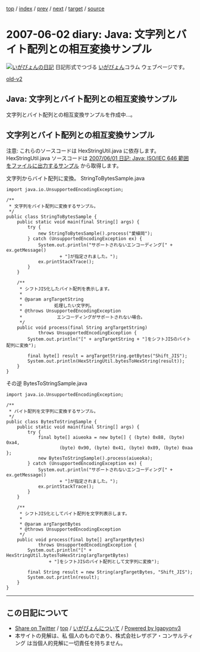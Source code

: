 [top](../index.html) 
 / [index](index.html) 
 / [prev](ig070601.html) 
 / [next](ig070606.html) 
 / [target](https://www.igapyon.jp/igapyon/diary/2007/ig070602.html) 
 / [source](https://github.com/igapyon/diary/blob/master/2007/ig070602.src.md) 

2007-06-02 diary: Java: 文字列とバイト配列との相互変換サンプル
=====================================================================================================
[![いがぴょんの日記](https://www.igapyon.jp/igapyon/diary/images/iga200306s.jpg "いがぴょん")](https://www.igapyon.jp/igapyon/diary/memo/memoigapyon.html) 日記形式でつづる [いがぴょん](https://www.igapyon.jp/igapyon/diary/memo/memoigapyon.html)コラム ウェブページです。

[old-v2](ig070602-orig.html)

## Java: 文字列とバイト配列との相互変換サンプル

文字列とバイト配列との相互変換サンプルを作成中…。


## 文字列とバイト配列との相互変換サンプル

注意: これらのソースコードは HexStringUtil.java に依存します。HexStringUtil.java ソースコードは  [2007/06/01 日記: Java: ISO/IEC 646 範囲をファイルに出力するサンプル](ig070601.html) から取得します。

文字列からバイト配列に変換。
StringToBytesSample.java

      
```
import java.io.UnsupportedEncodingException;

/**
 * 文字列をバイト配列に変換するサンプル。
 */
public class StringToBytesSample {
    public static void main(final String[] args) {
        try {
            new StringToBytesSample().process("愛植岡");
        } catch (UnsupportedEncodingException ex) {
            System.out.println("サポートされないエンコーディング[" + ex.getMessage()
                    + "]が指定されました。");
            ex.printStackTrace();
        }
    }

    /**
     * シフトJIS化したバイト配列を表示します。
     * 
     * @param argTargetString
     *            処理したい文字列。
     * @throws UnsupportedEncodingException
     *             エンコーディングがサポートされない場合。
     */
    public void process(final String argTargetString)
            throws UnsupportedEncodingException {
        System.out.println("[" + argTargetString + "]をシフトJISのバイト配列に変換");

        final byte[] result = argTargetString.getBytes("Shift_JIS");
        System.out.println(HexStringUtil.bytesToHexString(result));
    }
}
```

      

その逆
BytesToStringSample.java

      
```
import java.io.UnsupportedEncodingException;

/**
 * バイト配列を文字列に変換するサンプル。
 */
public class BytesToStringSample {
    public static void main(final String[] args) {
        try {
            final byte[] aiueoka = new byte[] { (byte) 0x88, (byte) 0xa4,
                    (byte) 0x90, (byte) 0x41, (byte) 0x89, (byte) 0xaa };
            new BytesToStringSample().process(aiueoka);
        } catch (UnsupportedEncodingException ex) {
            System.out.println("サポートされないエンコーディング[" + ex.getMessage()
                    + "]が指定されました。");
            ex.printStackTrace();
        }
    }

    /**
     * シフトJIS化としてバイト配列を文字列表示します。
     * 
     * @param argTargetBytes
     * @throws UnsupportedEncodingException
     */
    public void process(final byte[] argTargetBytes)
            throws UnsupportedEncodingException {
        System.out.println("[" + HexStringUtil.bytesToHexString(argTargetBytes)
                + "]をシフトJISのバイト配列として文字列に変換");

        final String result = new String(argTargetBytes, "Shift_JIS");
        System.out.println(result);
    }
}
```


----------------------------------------------------------------------------------------------------

## この日記について

* [Share on Twitter](https://twitter.com/intent/tweet?hashtags=igapyon%2Cdiary%2C%E3%81%84%E3%81%8C%E3%81%B4%E3%82%87%E3%82%93&text=Java%3A+%E6%96%87%E5%AD%97%E5%88%97%E3%81%A8%E3%83%90%E3%82%A4%E3%83%88%E9%85%8D%E5%88%97%E3%81%A8%E3%81%AE%E7%9B%B8%E4%BA%92%E5%A4%89%E6%8F%9B%E3%82%B5%E3%83%B3%E3%83%97%E3%83%AB&url=https%3A%2F%2Fwww.igapyon.jp%2Figapyon%2Fdiary%2F2007%2Fig070602.html) / [top](../index.html) / [いがぴょんについて](https://www.igapyon.jp/igapyon/diary/memo/memoigapyon.html) / [Powered by Igapyonv3](https://github.com/igapyon/igapyonv3)
* 本サイトの見解は、私 個人のものであり、株式会社レザボア・コンサルティング は当個人的見解に一切責任を持ちません。 
